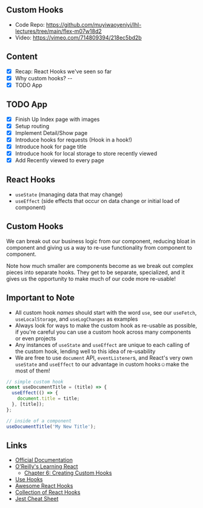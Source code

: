 ## Custom Hooks

 - Code Repo: https://github.com/muyiwaoyeniyi/lhl-lectures/tree/main/flex-m07w18d2
 - Video: https://vimeo.com/714809394/218ec5bd2b

## Content
- [X] Recap: React Hooks we've seen so far
- [X] Why custom hooks? --
- [X] TODO App

## TODO App
- [X] Finish Up Index page with images
- [X] Setup routing
- [X] Implement Detail/Show page
- [X] Introduce hooks for requests (Hook in a hook!)
- [X] Introduce hook for page title
- [X] Introduce hook for local storage to store recently viewed
- [X] Add Recently viewed to every page

## React Hooks
- `useState` (managing data that may change)
- `useEffect` (side effects that occur on data change or initial load of component)

## Custom Hooks
We can break out our business logic from our component, reducing bloat in component and giving us a way to re-use functionality from component to component.

Note how much smaller are components become as we break out complex pieces into separate hooks. They get to be separate, specialized, and it gives us the opportunity to make much of our code more re-usable!

## Important to Note
- All custom hook *names* should start with the word `use`, see our `useFetch`, `useLocalStorage`, and `useLogChanges` as examples
- Always look for ways to make the custom hook as re-usable as possible, if you're careful you can use a custom hook across many components or even projects
- Any instances of `useState` and `useEffect` are unique to each calling of the custom hook, lending well to this idea of re-usability
- We are free to use `document` API, `eventListener`s, and React's very own `useState` and `useEffect` to our advantage in custom hooks☺make the most of them!

```js
// simple custom hook
const useDocumentTitle = (title) => {
  useEffect(() => {
    document.title = title;
  }, [title]);
};

// inside of a component
useDocumentTitle('My New Title');
```

## Links
- [Official Documentation](https://reactjs.org/docs/hooks-custom.html)
- [O'Reilly's Learning React](https://www.oreilly.com/library/view/learning-react-2nd/9781492051718/)
    - [Chapter 6: Creating Custom Hooks](https://learning.oreilly.com/library/view/learning-react-2nd/9781492051718/ch06.html#creating-custom-hooks)
- [Use Hooks](https://usehooks.com/)
- [Awesome React Hooks](https://github.com/rehooks/awesome-react-hooks)
- [Collection of React Hooks](https://nikgraf.github.io/react-hooks/)
- [Jest Cheat Sheet](https://devhints.io/jest)